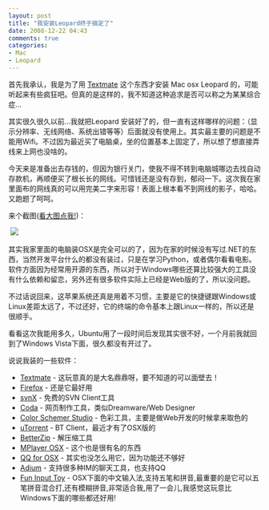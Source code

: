```yaml
---
layout: post
title: "我安装Leopard终于搞定了"
date: 2008-12-22 04:43
comments: true
categories: 
- Mac
- Leopard
---
```

<p>首先我承认，我是为了用 <a href="http://macromates.com/" target="_blank">Textmate</a> 这个东西才安装 Mac osx Leopard 的，可能听起来有些疯狂吧。但真的是这样的，我不知道这种追求是否可以称之为某某综合症...</p>
<p>其实很久很久以前...我就把Leopard 安装好了的，但一直有这样哪样的问题：（显示分辨率、无线网络、系统出错等等）后面就没有使用上。其实最主要的问题是不能用Wifi。不过因为最近买了电脑桌，坐的位置基本上固定了，所以想了想直接弄线来上网也没啥的。</p>
<p>今天来是准备出去存钱的，但因为银行关门，使我不得不转到电脑城哪边去找自动存款机，再顺便买了根长长的网线。可惜钱还是没有存到，郁闷一下。这次我在家里面布的网线真的可以用完美二字来形容！表面上根本看不到网线的影子，哈哈。又跑题了呵呵。</p>
<p>来个截图(<a href="http://farm4.static.flickr.com/3237/3125177174_621e3fbf47_o.png" target="_blank">看大图点我!</a>)：</p>
<p>&nbsp;<img src="http://farm4.static.flickr.com/3237/3125177174_d9efaf4426.jpg" border="0" /></p>
<p>其实我家里面的电脑装OSX是完全可以的了，因为在家的时候没有写过.NET的东西，当然开发平台什么的都没有装过，只是在学习Python，或者偶尔看看电影。软件方面因为经常用开源的东西，所以对于Windows哪些还算比较强大的工具没有什么依赖和留恋，另外还有很多软件实际上已经是Web版的了，所以没问题。</p>
<p>不过话说回来，这苹果系统还真是用着不习惯，主要是它的快捷键跟Windows或Linux差距太远了，不过还好，它的终端的命令基本上跟Linux一样的，所以还是很顺手。</p>
<p>看看这次我能用多久，Ubuntu用了一段时间后发现其实很不好，一个月前我就回到了Windows Vista下面，很久都没有开过了。</p>
<p>说说我装的一些软件：</p>
<ul>
<li><a href="http://macromates.com/" target="_blank">Textmate</a> - 这玩意真的是大名鼎鼎呀，要不知道的可以面壁去！</li>
<li><a href="http://www.mozilla.com" target="_blank">Firefox</a> - 还是它最好用</li>
<li><a href="http://www.lachoseinteractive.net/en/community/subversion/svnx/features/?sid=1be381822b088980213a7ab288f15a3e" target="_blank">svnX</a> - 免费的SVN Client工具</li>
<li><a href="http://www.panic.com/coda/" target="_blank">Coda</a> - 网页制作工具，类似Dreamware/Web Designer</li>
<li><a href="http://www.colorschemer.com/" target="_blank">Color Schemer Studio</a> - 色彩工具，主要是做Web开发的时候拿来取色的</li>
<li><a href="http://mac.utorrent.com/" target="_blank">uTorrent</a> - BT Client，最近才有了OSX版的</li>
<li><a href="http://macitbetter.com/" target="_blank">BetterZip</a> - 解压缩工具</li>
<li><a href="http://www.mplayerhq.hu/design7/dload.html" target="_blank">MPlayer OSX</a> - 这个也是很有名的东西</li>
<li><a href="http://im.qq.com/qq/mac/" target="_blank">QQ for OSX</a> - 其实也没怎么用它，因为功能还不够好</li>
<li><a href="http://www.adiumx.com/" target="_blank">Adium</a> - 支持很多种IM的聊天工具，也支持QQ</li>
<li><a href="http://fit.coollittlethings.com/" target="_blank">Fun Input Toy</a> - OSX下面的中文输入法,支持五笔和拼音,最重要的是它可以五笔拼音混合打,还有模糊拼音,非常适合我,用了一会儿,我感觉这玩意比Windows下面的哪些都还好用! </li>
</ul>
<p>&nbsp;</p>
